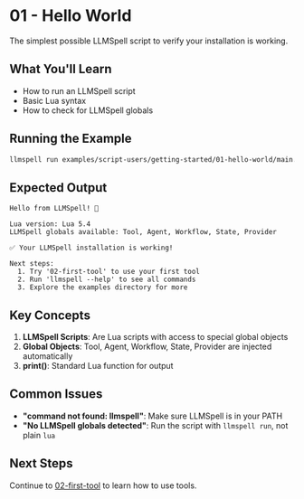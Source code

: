 # 01 - Hello World

The simplest possible LLMSpell script to verify your installation is working.

## What You'll Learn

- How to run an LLMSpell script
- Basic Lua syntax
- How to check for LLMSpell globals

## Running the Example

```bash
llmspell run examples/script-users/getting-started/01-hello-world/main.lua
```

## Expected Output

```
Hello from LLMSpell! 🎉

Lua version: Lua 5.4
LLMSpell globals available: Tool, Agent, Workflow, State, Provider

✅ Your LLMSpell installation is working!

Next steps:
  1. Try '02-first-tool' to use your first tool
  2. Run 'llmspell --help' to see all commands
  3. Explore the examples directory for more
```

## Key Concepts

1. **LLMSpell Scripts**: Are Lua scripts with access to special global objects
2. **Global Objects**: Tool, Agent, Workflow, State, Provider are injected automatically
3. **print()**: Standard Lua function for output

## Common Issues

- **"command not found: llmspell"**: Make sure LLMSpell is in your PATH
- **"No LLMSpell globals detected"**: Run the script with `llmspell run`, not plain `lua`

## Next Steps

Continue to [02-first-tool](../02-first-tool/) to learn how to use tools.